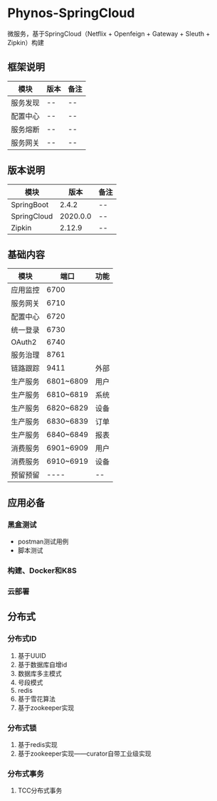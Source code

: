 # Phynos-SpringCloud
微服务，基于SpringCloud（Netflix + Openfeign + Gateway + Sleuth + Zipkin）构建

## 框架说明

| 模块  | 版本  | 备注  |
| ------------ | ------------ | ------------ |
| 服务发现  | --  | -- |
| 配置中心  | --  | -- |
| 服务熔断  | --  | -- |
| 服务网关  | --  | -- |

## 版本说明

| 模块  | 版本  | 备注  |
| ------------ | ------------ | ------------ |
| SpringBoot  | 2.4.2  | -- |
| SpringCloud  | 2020.0.0  | --  |
| Zipkin  | 2.12.9  | --  |

## 基础内容

| 模块  | 端口  | 功能  |
| ------------ | ------------ | ------------ |
| 应用监控  | 6700  |   |
| 服务网关  | 6710  |   |
| 配置中心  | 6720  |   |
| 统一登录  | 6730  |   |
| OAuth2   | 6740  |   |
| 服务治理  | 8761  |   |
| 链路跟踪  | 9411  | 外部  |
| 生产服务  | 6801~6809  | 用户  |
| 生产服务  | 6810~6819  | 系统  |
| 生产服务  | 6820~6829  | 设备  |
| 生产服务  | 6830~6839  | 订单  |
| 生产服务  | 6840~6849  | 报表  |
| 消费服务  | 6901~6909  | 用户  |
| 消费服务  | 6910~6919  | 设备  |
| 预留预留  | ----  | --  |

## 应用必备
### 黑盒测试
- postman测试用例
- 脚本测试

### 构建、Docker和K8S

### 云部署

## 分布式

### 分布式ID

1. 基于UUID
2. 基于数据库自增id
3. 数据库多主模式
4. 号段模式
5. redis
6. 基于雪花算法
7. 基于zookeeper实现


### 分布式锁

1. 基于redis实现
2. 基于zookeeper实现——curator自带工业级实现

### 分布式事务

1. TCC分布式事务

